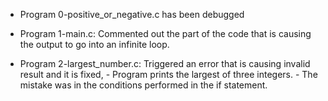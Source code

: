 - Program 0-positive_or_negative.c has been debugged


- Program 1-main.c: Commented out  the part of the code that is causing the output to go into an infinite loop.


- Program 2-largest_number.c: Triggered an error that is causing invalid result and it is fixed,
				- Program prints the largest of three integers.
				- The mistake was in the conditions performed in the if statement.
